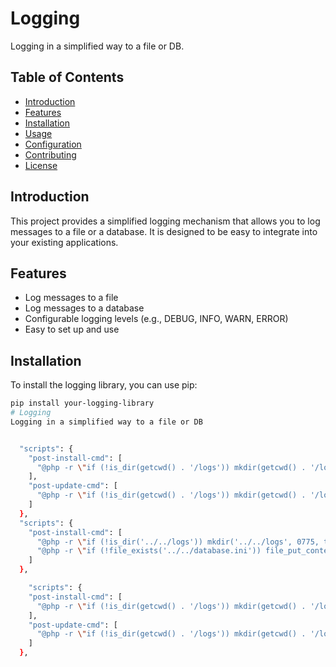 # Logging

Logging in a simplified way to a file or DB.

## Table of Contents

- [Introduction](#introduction)
- [Features](#features)
- [Installation](#installation)
- [Usage](#usage)
- [Configuration](#configuration)
- [Contributing](#contributing)
- [License](#license)

## Introduction

This project provides a simplified logging mechanism that allows you to log messages to a file or a database. It is designed to be easy to integrate into your existing applications.

## Features

- Log messages to a file
- Log messages to a database
- Configurable logging levels (e.g., DEBUG, INFO, WARN, ERROR)
- Easy to set up and use

## Installation

To install the logging library, you can use pip:

```bash
pip install your-logging-library
# Logging
Logging in a simplified way to a file or DB


  "scripts": {
    "post-install-cmd": [
      "@php -r \"if (!is_dir(getcwd() . '/logs')) mkdir(getcwd() . '/logs', 0775, true);\""
    ],
    "post-update-cmd": [
      "@php -r \"if (!is_dir(getcwd() . '/logs')) mkdir(getcwd() . '/logs', 0775, true);\""
    ]
  },
  "scripts": {
    "post-install-cmd": [
      "@php -r \"if (!is_dir('../../logs')) mkdir('../../logs', 0775, true);\"",
      "@php -r \"if (!file_exists('../../database.ini')) file_put_contents('../../database.ini', '[database]\\nhost=localhost\\ndbname=mydb\\nuser=root\\npassword=');\""
    ]
  },

    "scripts": {
    "post-install-cmd": [
      "@php -r \"if (!is_dir(getcwd() . '/logs')) mkdir(getcwd() . '/logs', 0775, true);\""
    ],
    "post-update-cmd": [
      "@php -r \"if (!is_dir(getcwd() . '/logs')) mkdir(getcwd() . '/logs', 0775, true);\""
    ]
  },
